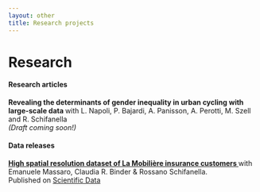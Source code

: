 ```yaml
---
layout: other
title: Research projects
---
```


<h1 class = "pageTitle"> Research </h1>

<h4> Research articles </h4>

<b> Revealing the determinants of gender inequality in urban cycling with large-scale data </b> with L. Napoli, P. Bajardi, A. Panisson, A. Perotti, M. Szell and R. Schifanella <br> <i>(Draft coming soon!)</i> 


<h4> Data releases </h4>

<a href="https://www.nature.com/articles/s41597-022-01174-z"> <b> High spatial resolution dataset of La Mobilière insurance customers </b> </a> with  Emanuele Massaro, Claudia R. Binder & Rossano Schifanella. <br> Published on  <a href= "https://www.nature.com/sdata/"> Scientific Data</a> 

